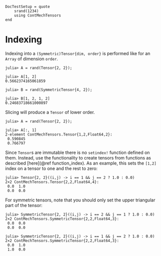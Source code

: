 ```@meta
DocTestSetup = quote
    srand(1234)
    using ContMechTensors
end
```

# Indexing

Indexing into a `(Symmetric)Tensor{dim, order}` is performed like for an `Array` of dimension `order`.

```jldoctest
julia> A = rand(Tensor{2, 2});

julia> A[1, 2]
0.5662374165061859

julia> B = rand(SymmetricTensor{4, 2});

julia> B[1, 2, 1, 2]
0.24683718661000897
```

Slicing will produce a `Tensor` of lower order.

```jldoctest
julia> A = rand(Tensor{2, 2});

julia> A[:, 1]
2-element ContMechTensors.Tensor{1,2,Float64,2}:
 0.590845
 0.766797
```

Since `Tensor`s are immutable there is no `setindex!` function defined on them. Instead, use the functionality to create tensors from functions as described [here](@ref function_index). As an example, this sets the `[1,2]` index on a tensor to one and the rest to zero:

```jldoctest
julia> Tensor{2, 2}((i,j) -> i == 1 && j == 2 ? 1.0 : 0.0)
2×2 ContMechTensors.Tensor{2,2,Float64,4}:
 0.0  1.0
 0.0  0.0
```

For symmetric tensors, note that you should only set the upper triangular part of the tensor:

```jldoctest
julia> SymmetricTensor{2, 2}((i,j) -> i == 2 && j == 1 ? 1.0 : 0.0)
2×2 ContMechTensors.SymmetricTensor{2,2,Float64,3}:
 0.0  0.0
 0.0  0.0

julia> SymmetricTensor{2, 2}((i,j) -> i == 1 && j == 2 ? 1.0 : 0.0)
2×2 ContMechTensors.SymmetricTensor{2,2,Float64,3}:
 0.0  1.0
 1.0  0.0
```
